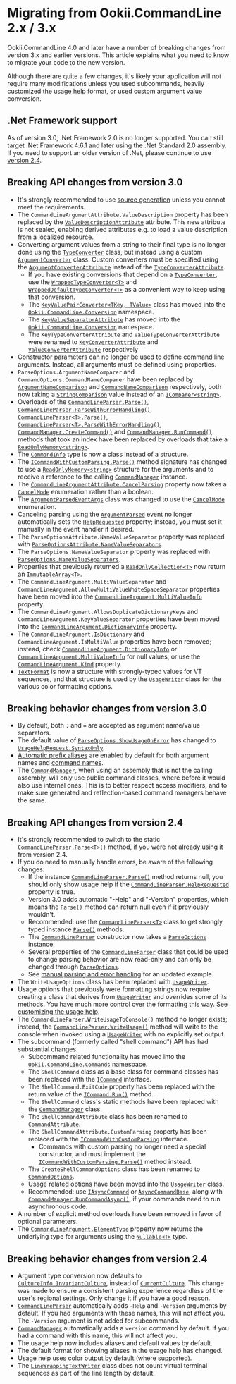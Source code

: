# Migrating from Ookii.CommandLine 2.x / 3.x

Ookii.CommandLine 4.0 and later have a number of breaking changes from version 3.x and earlier
versions. This article explains what you need to know to migrate your code to the new version.

Although there are quite a few changes, it's likely your application will not require many
modifications unless you used subcommands, heavily customized the usage help format, or used
custom argument value conversion.

## .Net Framework support

As of version 3.0, .Net Framework 2.0 is no longer supported. You can still target .Net Framework
4.6.1 and later using the .Net Standard 2.0 assembly. If you need to support an older version of
.Net, please continue to use [version 2.4](https://github.com/SvenGroot/ookii.commandline/releases/tag/v2.4).

## Breaking API changes from version 3.0

- It's strongly recommended to use [source generation](SourceGeneration.md) unless you cannot meet
  the requirements.
- The `CommandLineArgumentAttribute.ValueDescription` property has been replaced by the
  [`ValueDescriptionAttribute`][] attribute. This new attribute is not sealed, enabling derived
  attributes e.g. to load a value description from a localized resource.
- Converting argument values from a string to their final type is no longer done using the
  [`TypeConverter`][] class, but instead using a custom [`ArgumentConverter`][] class. Custom
  converters must be specified using the [`ArgumentConverterAttribute`][] instead of the
  [`TypeConverterAttribute`][].
  - If you have existing conversions that depend on a [`TypeConverter`][], use the
    [`WrappedTypeConverter<T>`][] and [`WrappedDefaultTypeConverter<T>`][] as a convenient way to
    keep using that conversion.
  - The [`KeyValuePairConverter<TKey, TValue>`][] class has moved into the
    [`Ookii.CommandLine.Conversion`][] namespace.
  - The [`KeyValueSeparatorAttribute`][] has moved into the [`Ookii.CommandLine.Conversion`][]
    namespace.
  - The `KeyTypeConverterAttribute` and `ValueTypeConverterAttribute` were renamed to
    [`KeyConverterAttribute`][] and [`ValueConverterAttribute`][] respectively
- Constructor parameters can no longer be used to define command line arguments. Instead, all
  arguments must be defined using properties.
- `ParseOptions.ArgumentNameComparer` and `CommandOptions.CommandNameComparer` have been replaced by
  [`ArgumentNameComparison`][ArgumentNameComparison_1] and [`CommandNameComparison`][] respectively,
  both now taking a [`StringComparison`][] value instead of an [`IComparer<string>`][].
- Overloads of the [`CommandLineParser.Parse()`][CommandLineParser.Parse()_2], [`CommandLineParser.ParseWithErrorHandling()`][],
  [`CommandLineParser<T>.Parse()`][], [`CommandLineParser<T>.ParseWithErrorHandling()`][],
  [`CommandManager.CreateCommand()`][] and [`CommandManager.RunCommand()`][] methods that took an index have
  been replaced by overloads that take a [`ReadOnlyMemory<string>`][].
- The [`CommandInfo`][] type is now a class instead of a structure.
- The [`ICommandWithCustomParsing.Parse()`][] method signature has changed to use a
  [`ReadOnlyMemory<string>`][] structure for the arguments and to receive a reference to the calling
  [`CommandManager`][] instance.
- The [`CommandLineArgumentAttribute.CancelParsing`][] property now takes a [`CancelMode`][]
  enumeration rather than a boolean.
- The [`ArgumentParsedEventArgs`][] class was changed to use the [`CancelMode`][] enumeration.
- Canceling parsing using the [`ArgumentParsed`][] event no longer automatically sets the [`HelpRequested`][]
  property; instead, you must set it manually in the event handler if desired.
- The `ParseOptionsAttribute.NameValueSeparator` property was replaced with
  [`ParseOptionsAttribute.NameValueSeparators`][].
- The `ParseOptions.NameValueSeparator` property was replaced with
  [`ParseOptions.NameValueSeparators`][].
- Properties that previously returned a [`ReadOnlyCollection<T>`][] now return an
  [`ImmutableArray<T>`][].
- The `CommandLineArgument.MultiValueSeparator` and `CommandLineArgument.AllowMultiValueWhiteSpaceSeparator`
  properties have been moved into the [`CommandLineArgument.MultiValueInfo`][] property.
- The `CommandLineArgument.AllowsDuplicateDictionaryKeys` and `CommandLineArgument.KeyValueSeparator`
  properties have been moved into the [`CommandLineArgument.DictionaryInfo`][] property.
- The `CommandLineArgument.IsDictionary` and `CommandLineArgument.IsMultiValue` properties have been
  removed; instead, check [`CommandLineArgument.DictionaryInfo`][] or [`CommandLineArgument.MultiValueInfo`][]
  for null values, or use the [`CommandLineArgument.Kind`][] property.
- [`TextFormat`][] is now a structure with strongly-typed values for VT sequences, and that structure is
  used by the [`UsageWriter`][] class for the various color formatting options.

## Breaking behavior changes from version 3.0

- By default, both `:` and `=` are accepted as argument name/value separators.
- The default value of [`ParseOptions.ShowUsageOnError`][] has changed to [`UsageHelpRequest.SyntaxOnly`][].
- [Automatic prefix aliases](DefiningArguments.md#automatic-prefix-aliases) are enabled by default
  for both argument names and [command names](Subcommands.md#command-aliases).
- The [`CommandManager`][], when using an assembly that is not the calling assembly, will only use
  public command classes, where before it would also use internal ones. This is to better respect
  access modifiers, and to make sure generated and reflection-based command managers behave the
  same.

## Breaking API changes from version 2.4

- It's strongly recommended to switch to the static [`CommandLineParser.Parse<T>()`][] method, if you
  were not already using it from version 2.4.
- If you do need to manually handle errors, be aware of the following changes:
  - If the instance [`CommandLineParser.Parse()`][CommandLineParser.Parse()_2] method returns null, you should only show usage help
    if the [`CommandLineParser.HelpRequested`][] property is true.
  - Version 3.0 adds automatic "-Help" and "-Version" properties, which means the [`Parse()`][Parse()_6] method
    can return null even if it previously wouldn't.
  - Recommended: use the [`CommandLineParser<T>`][] class to get strongly typed instance [`Parse()`][Parse()_5]
    methods.
  - The [`CommandLineParser`][] constructor now takes a [`ParseOptions`][] instance.
  - Several properties of the [`CommandLineParser`][] class that could be used to change parsing behavior
    are now read-only and can only be changed through [`ParseOptions`][].
  - See [manual parsing and error handling](ParsingArguments.md#manual-parsing-and-error-handling)
    for an updated example.
- The `WriteUsageOptions` class has been replaced with [`UsageWriter`][].
- Usage options that previously were formatting strings now require creating a class that derives
  from [`UsageWriter`][] and overrides some of its methods. You have much more control over the
  formatting this way. See [customizing the usage help](UsageHelp.md#customizing-the-usage-help).
- The `CommandLineParser.WriteUsageToConsole()` method no longer exists; instead, the
  [`CommandLineParser.WriteUsage()`][] method will write to the console when invoked using a
  [`UsageWriter`][] with no explicitly set output.
- The subcommand (formerly called "shell command") API has had substantial changes.
  - Subcommand related functionality has moved into the [`Ookii.CommandLine.Commands`][] namespace.
  - The `ShellCommand` class as a base class for command classes has been replaced with the
    [`ICommand`][] interface.
  - The `ShellCommand.ExitCode` property has been replaced with the return value of the
    [`ICommand.Run()`][] method.
  - The `ShellCommand` class's static methods have been replaced with the [`CommandManager`][] class.
  - The `ShellCommandAttribute` class has been renamed to [`CommandAttribute`][].
  - The `ShellCommandAttribute.CustomParsing` property has been replaced with the
    [`ICommandWithCustomParsing`][] interface.
    - Commands with custom parsing no longer need a special constructor, and must implement the
      [`ICommandWithCustomParsing.Parse()`][] method instead.
  - The `CreateShellCommandOptions` class has been renamed to [`CommandOptions`][].
  - Usage related options have been moved into the [`UsageWriter`][] class.
  - Recommended: use [`IAsyncCommand`][] or [`AsyncCommandBase`][], along with
    [`CommandManager.RunCommandAsync()`][], if your commands need to run asynchronous code.
- A number of explicit method overloads have been removed in favor of optional parameters.
- The [`CommandLineArgument.ElementType`][] property now returns the underlying type for arguments
  using the [`Nullable<T>`][] type.

## Breaking behavior changes from version 2.4

- Argument type conversion now defaults to [`CultureInfo.InvariantCulture`][], instead of
  [`CurrentCulture`][]. This change was made to ensure a consistent parsing experience regardless of the
  user's regional settings. Only change it if you have a good reason.
- [`CommandLineParser`][] automatically adds `-Help` and `-Version` arguments by default. If you had
  arguments with these names, this will not affect you. The `-Version` argument is not added for
  subcommands.
- [`CommandManager`][] automatically adds a `version` command by default. If you had a command with
  this name, this will not affect you.
- The usage help now includes aliases and default values by default.
- The default format for showing aliases in the usage help has changed.
- Usage help uses color output by default (where supported).
- The [`LineWrappingTextWriter`][] class does not count virtual terminal sequences as part of the
  line length by default.

[`ArgumentConverter`]: https://www.ookii.org/docs/commandline-4.0/html/T_Ookii_CommandLine_Conversion_ArgumentConverter.htm
[`ArgumentConverterAttribute`]: https://www.ookii.org/docs/commandline-4.0/html/T_Ookii_CommandLine_Conversion_ArgumentConverterAttribute.htm
[`ArgumentParsed`]: https://www.ookii.org/docs/commandline-4.0/html/E_Ookii_CommandLine_CommandLineParser_ArgumentParsed.htm
[`ArgumentParsedEventArgs`]: https://www.ookii.org/docs/commandline-4.0/html/T_Ookii_CommandLine_ArgumentParsedEventArgs.htm
[`AsyncCommandBase`]: https://www.ookii.org/docs/commandline-4.0/html/T_Ookii_CommandLine_Commands_AsyncCommandBase.htm
[`CancelMode`]: https://www.ookii.org/docs/commandline-4.0/html/T_Ookii_CommandLine_CancelMode.htm
[`CommandAttribute`]: https://www.ookii.org/docs/commandline-4.0/html/T_Ookii_CommandLine_Commands_CommandAttribute.htm
[`CommandInfo`]: https://www.ookii.org/docs/commandline-4.0/html/T_Ookii_CommandLine_Commands_CommandInfo.htm
[`CommandLineArgument.DictionaryInfo`]: https://www.ookii.org/docs/commandline-4.0/html/P_Ookii_CommandLine_CommandLineArgument_DictionaryInfo.htm
[`CommandLineArgument.ElementType`]: https://www.ookii.org/docs/commandline-4.0/html/P_Ookii_CommandLine_CommandLineArgument_ElementType.htm
[`CommandLineArgument.Kind`]: https://www.ookii.org/docs/commandline-4.0/html/P_Ookii_CommandLine_CommandLineArgument_Kind.htm
[`CommandLineArgument.MultiValueInfo`]: https://www.ookii.org/docs/commandline-4.0/html/P_Ookii_CommandLine_CommandLineArgument_MultiValueInfo.htm
[`CommandLineArgumentAttribute.CancelParsing`]: https://www.ookii.org/docs/commandline-4.0/html/P_Ookii_CommandLine_CommandLineArgumentAttribute_CancelParsing.htm
[`CommandLineParser.HelpRequested`]: https://www.ookii.org/docs/commandline-4.0/html/P_Ookii_CommandLine_CommandLineParser_HelpRequested.htm
[`CommandLineParser.Parse<T>()`]: https://www.ookii.org/docs/commandline-4.0/html/M_Ookii_CommandLine_CommandLineParser_Parse__1.htm
[`CommandLineParser.ParseWithErrorHandling()`]: https://www.ookii.org/docs/commandline-4.0/html/Overload_Ookii_CommandLine_CommandLineParser_ParseWithErrorHandling.htm
[`CommandLineParser.WriteUsage()`]: https://www.ookii.org/docs/commandline-4.0/html/M_Ookii_CommandLine_CommandLineParser_WriteUsage.htm
[`CommandLineParser`]: https://www.ookii.org/docs/commandline-4.0/html/T_Ookii_CommandLine_CommandLineParser.htm
[`CommandLineParser<T>.Parse()`]: https://www.ookii.org/docs/commandline-4.0/html/Overload_Ookii_CommandLine_CommandLineParser_1_Parse.htm
[`CommandLineParser<T>.ParseWithErrorHandling()`]: https://www.ookii.org/docs/commandline-4.0/html/M_Ookii_CommandLine_CommandLineParser_1_ParseWithErrorHandling.htm
[`CommandLineParser<T>`]: https://www.ookii.org/docs/commandline-4.0/html/T_Ookii_CommandLine_CommandLineParser_1.htm
[`CommandManager.CreateCommand()`]: https://www.ookii.org/docs/commandline-4.0/html/Overload_Ookii_CommandLine_Commands_CommandManager_CreateCommand.htm
[`CommandManager.RunCommand()`]: https://www.ookii.org/docs/commandline-4.0/html/Overload_Ookii_CommandLine_Commands_CommandManager_RunCommand.htm
[`CommandManager.RunCommandAsync()`]: https://www.ookii.org/docs/commandline-4.0/html/Overload_Ookii_CommandLine_Commands_CommandManager_RunCommandAsync.htm
[`CommandManager`]: https://www.ookii.org/docs/commandline-4.0/html/T_Ookii_CommandLine_Commands_CommandManager.htm
[`CommandNameComparison`]: https://www.ookii.org/docs/commandline-4.0/html/P_Ookii_CommandLine_Commands_CommandOptions_CommandNameComparison.htm
[`CommandOptions`]: https://www.ookii.org/docs/commandline-4.0/html/T_Ookii_CommandLine_Commands_CommandOptions.htm
[`CultureInfo.InvariantCulture`]: https://learn.microsoft.com/dotnet/api/system.globalization.cultureinfo.invariantculture
[`CurrentCulture`]: https://learn.microsoft.com/dotnet/api/system.globalization.cultureinfo.currentculture
[`HelpRequested`]: https://www.ookii.org/docs/commandline-4.0/html/P_Ookii_CommandLine_CommandLineParser_HelpRequested.htm
[`IAsyncCommand`]: https://www.ookii.org/docs/commandline-4.0/html/T_Ookii_CommandLine_Commands_IAsyncCommand.htm
[`ICommand.Run()`]: https://www.ookii.org/docs/commandline-4.0/html/M_Ookii_CommandLine_Commands_ICommand_Run.htm
[`ICommand`]: https://www.ookii.org/docs/commandline-4.0/html/T_Ookii_CommandLine_Commands_ICommand.htm
[`ICommandWithCustomParsing.Parse()`]: https://www.ookii.org/docs/commandline-4.0/html/M_Ookii_CommandLine_Commands_ICommandWithCustomParsing_Parse.htm
[`ICommandWithCustomParsing`]: https://www.ookii.org/docs/commandline-4.0/html/T_Ookii_CommandLine_Commands_ICommandWithCustomParsing.htm
[`IComparer<string>`]: https://learn.microsoft.com/dotnet/api/system.collections.generic.icomparer-1
[`ImmutableArray<T>`]: https://learn.microsoft.com/dotnet/api/system.collections.immutable.immutablearray-1
[`KeyConverterAttribute`]: https://www.ookii.org/docs/commandline-4.0/html/T_Ookii_CommandLine_Conversion_KeyConverterAttribute.htm
[`KeyValuePairConverter<TKey, TValue>`]: https://www.ookii.org/docs/commandline-4.0/html/T_Ookii_CommandLine_Conversion_KeyValuePairConverter_2.htm
[`KeyValueSeparatorAttribute`]: https://www.ookii.org/docs/commandline-4.0/html/T_Ookii_CommandLine_Conversion_KeyValueSeparatorAttribute.htm
[`LineWrappingTextWriter`]: https://www.ookii.org/docs/commandline-4.0/html/T_Ookii_CommandLine_LineWrappingTextWriter.htm
[`Nullable<T>`]: https://learn.microsoft.com/dotnet/api/system.nullable-1
[`Ookii.CommandLine.Commands`]: https://www.ookii.org/docs/commandline-4.0/html/N_Ookii_CommandLine_Commands.htm
[`Ookii.CommandLine.Conversion`]: https://www.ookii.org/docs/commandline-4.0/html/N_Ookii_CommandLine_Conversion.htm
[`ParseOptions.NameValueSeparators`]: https://www.ookii.org/docs/commandline-4.0/html/P_Ookii_CommandLine_ParseOptions_NameValueSeparators.htm
[`ParseOptions.ShowUsageOnError`]: https://www.ookii.org/docs/commandline-4.0/html/P_Ookii_CommandLine_ParseOptions_ShowUsageOnError.htm
[`ParseOptions`]: https://www.ookii.org/docs/commandline-4.0/html/T_Ookii_CommandLine_ParseOptions.htm
[`ParseOptionsAttribute.NameValueSeparators`]: https://www.ookii.org/docs/commandline-4.0/html/P_Ookii_CommandLine_ParseOptionsAttribute_NameValueSeparators.htm
[`ReadOnlyCollection<T>`]: https://learn.microsoft.com/dotnet/api/system.collections.objectmodel.readonlycollection-1
[`ReadOnlyMemory<string>`]: https://learn.microsoft.com/dotnet/api/system.readonlymemory-1
[`StringComparison`]: https://learn.microsoft.com/dotnet/api/system.stringcomparison
[`TextFormat`]: https://www.ookii.org/docs/commandline-4.0/html/T_Ookii_CommandLine_Terminal_TextFormat.htm
[`TypeConverter`]: https://learn.microsoft.com/dotnet/api/system.componentmodel.typeconverter
[`TypeConverterAttribute`]: https://learn.microsoft.com/dotnet/api/system.componentmodel.typeconverterattribute
[`UsageHelpRequest.SyntaxOnly`]: https://www.ookii.org/docs/commandline-4.0/html/T_Ookii_CommandLine_UsageHelpRequest.htm
[`UsageWriter`]: https://www.ookii.org/docs/commandline-4.0/html/T_Ookii_CommandLine_UsageWriter.htm
[`ValueConverterAttribute`]: https://www.ookii.org/docs/commandline-4.0/html/T_Ookii_CommandLine_Conversion_ValueConverterAttribute.htm
[`ValueDescriptionAttribute`]: https://www.ookii.org/docs/commandline-4.0/html/T_Ookii_CommandLine_ValueDescriptionAttribute.htm
[`WrappedTypeConverter<T>`]: https://www.ookii.org/docs/commandline-4.0/html/T_Ookii_CommandLine_Conversion_WrappedTypeConverter_1.htm
[`WrappedDefaultTypeConverter<T>`]: https://www.ookii.org/docs/commandline-4.0/html/T_Ookii_CommandLine_Conversion_WrappedDefaultTypeConverter_1.htm
[ArgumentNameComparison_1]: https://www.ookii.org/docs/commandline-4.0/html/P_Ookii_CommandLine_ParseOptions_ArgumentNameComparison.htm
[CommandLineParser.Parse()_2]: https://www.ookii.org/docs/commandline-4.0/html/Overload_Ookii_CommandLine_CommandLineParser_Parse.htm
[Parse()_5]: https://www.ookii.org/docs/commandline-4.0/html/Overload_Ookii_CommandLine_CommandLineParser_1_Parse.htm
[Parse()_6]: https://www.ookii.org/docs/commandline-4.0/html/Overload_Ookii_CommandLine_CommandLineParser_Parse.htm

